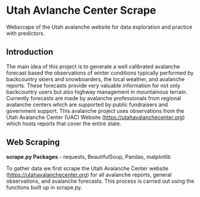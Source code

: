 # Utah Avlanche Center Scrape
Webscrape of the Utah avalanche website for data exploration and practice with predictors.

## Introduction

The main idea of this project is to generate a well calibrated avalanche forecast based the observations of winter conditions typically performed by backcountry skiers and snowboarders, the local weather, and avalanche reports. These forecasts provide very valuable information for not only backcountry users but also highway management in mountainous terrain. Currently forecasts are made by avalanche professionals from regional avalanche centers which are supported by public fundraisers and government support. This avalanche project uses observations from the Utah Avalanche Center (UAC) Website (https://utahavalanchecenter.org) which hosts reports that cover the entire state. 

## Web Scraping

**scrape.py Packages**  - requests, BeautifulSoup, Pandas, matplotlib

To gather data we first scrape the Utah Avalanche Center website (https://utahavalanchecenter.org) for all avalanche reports, general observations, and avalanche forecasts. This process is carried out using the functions built up in scrape.py.
